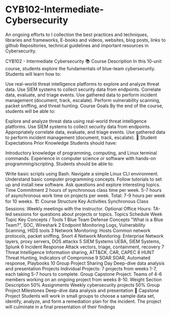 # CYB102-Intermediate-Cybersecurity
An ongoing efforts to I collection the best practices and techniques, libraries and frameworks, E-books and videos, websites, blog posts, links to github Repositories, technical guidelines and important resources in Cybersecurity.

CYB102 - Intermediate Cybersecurity
📚 Course Description
In this 10-unit course, students explore the fundamentals of blue-team cybersecurity. Students will learn how to:

Use real-world threat intelligence platforms to explore and analyze threat data.
Use SIEM systems to collect security data from endpoints.
Correlate data, evaluate, and triage events.
Use gathered data to perform incident management (document, track, escalate).
Perform vulnerability scanning, packet sniffing, and threat hunting.
Course Goals
By the end of the course, students will be able to:

Explore and analyze threat data using real-world threat intelligence platforms.
Use SIEM systems to collect security data from endpoints.
Appropriately correlate data, evaluate, and triage events.
Use gathered data to perform incident management (document, track, escalate).
🙋 Student Expectations
Prior Knowledge
Students should have:

Introductory knowledge of programming, computing, and Linux terminal commands.
Experience in computer science or software with hands-on programming/scripting.
Students should be able to:

Write basic scripts using Bash.
Navigate a simple Linux CLI environment.
Understand basic computer programming concepts.
Follow tutorials to set up and install new software.
Ask questions and explore interesting topics.
Time Commitment
2 hours of synchronous class time per week.
5-7 hours of asynchronous work time on projects per week.
Total: 7-9 hours per week for 10 weeks.
🏗️ Course Structure
Key Activities
Synchronous Class Sessions: Weekly meetings with the instructor.
Optional Office Hours: TA-led sessions for questions about projects or topics.
Topics Schedule
Week	Topic	Key Concepts / Tools
1	Blue Team Defense Concepts	"What is a Blue Team?", SOC, Wireshark
2	Endpoint Monitoring	Logs, Vulnerability Scanning, HIDS tools
3	Network Monitoring: Hosts	Common network protocols, packet sniffing, Snort
4	Network Monitoring: Enterprise	Network layers, proxy servers, DOS attacks
5	SIEM Systems	UEBA, SIEM Systems, Splunk
6	Incident Response	Attack vectors, triage, containment, recovery
7	Threat Intelligence	Information sharing, ATT&CK, CAR, CAPEC
8	HUNT	Threat Hunting, Indicators of Compromise
9	SOAR	SOAR, Automated response, Playbooks
10	Group Project Sharing Day	Deep-dive data analysis and presentation
Projects
Individual Projects: 7 projects from weeks 1-7, each taking 5-7 hours to complete.
Group Capstone Project: Teams of 4-6 members working on an ongoing project from weeks 8-10.
Weight	Section	Description
50%	Assignments	Weekly cybersecurity projects
50%	Group Project Milestones	Deep-dive data analysis and presentation
🚀 Capstone Project
Students will work in small groups to choose a sample data set, identify, analyze, and form a remediation plan for the incident. The project will culminate in a final presentation of their findings
